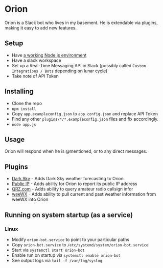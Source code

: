 # Orion

Orion is a Slack bot who lives in my basement. He is extendable via plugins, making it easy to add new features.

## Setup

* Have [a working Node.js environment](https://nodejs.org)
* Have a slack workspace
* Set up a Real-Time Messaging API in Slack (possibly called `Custom Integrations / Bots` depending on lunar cycle)
* Take note of API Token

## Installing

* Clone the repo
* `npm install`
* Copy `app.exampleconfig.json` to `app.config.json` and replace API Token
* Find any other `plugins/*/*.exampleconfig.json` files and fix accordingly.
* `node app.js`

## Usage

Orion will respond when he is @mentioned, or to any direct messages.

## Plugins

* [Dark Sky](https://github.com/DallasEpperson/orion-bot-darksky) - Adds Dark Sky weather forecasting to Orion
* [Public IP](https://github.com/DallasEpperson/orion-bot-public-ip) - Adds ability for Orion to report its public IP address
* [QRZ.com](https://github.com/DallasEpperson/orion-bot-qrz) - Adds ability to query amateur radio callsign infor
* [weeWX](https://github.com/DallasEpperson/orion-bot-weewx) - Adds ability to pull current and past weather information from weeWX into Orion

## Running on system startup (as a service)

### Linux

* Modify `orion-bot.service` to point to your particular paths
* Copy `orion-bot.service` to `/etc/systemd/system/orion-bot.service`
* Start via `systemctl start orion-bot`
* Enable run on startup via `systemctl enable orion-bot`
* See output logs via `tail -f /var/log/syslog`